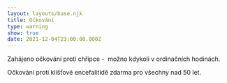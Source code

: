 ```yaml
---
layout: layouts/base.njk
title: Očkování
type: warning
show: true
date: 2021-12-04T23:00:00.000Z
---
```

Zahájeno očkování proti chřipce -  možno kdykoli v ordinačních hodinách.

Očkování proti klíšťové encefalitidě zdarma pro všechny nad 50 let.